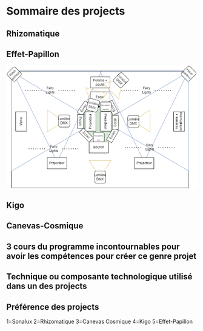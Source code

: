 # Sommaire des projects

## Rhizomatique

## Effet-Papillon
![photo](media/plantation_effet-papillon.png)
## Kigo

## Canevas-Cosmique

## 3 cours du programme incontournables pour avoir les compétences pour créer ce genre projet

## Technique ou composante technologique utilisé dans un des projects

## Préférence des projects
1=Sonalux
2=Rhizomatique
3=Canevas Cosmique
4=Kigo
5=Effet-Papillon

